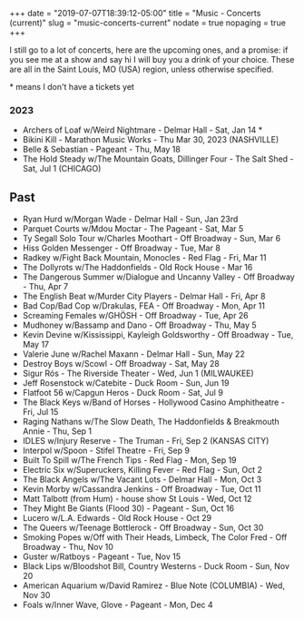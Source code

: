 +++
date = "2019-07-07T18:39:12-05:00"
title = "Music - Concerts (current)"
slug = "music-concerts-current"
nodate = true
nopaging = true
+++

I still go to a lot of concerts, here are the upcoming ones, and a promise: if you see me at a show and say hi I will buy you a drink of your choice. These are all in the Saint Louis, MO (USA) region, unless otherwise specified. 

\* means I don't have a tickets yet

### 2023

* Archers of Loaf w/Weird Nightmare - Delmar Hall - Sat, Jan 14 *
* Bikini Kill - Marathon Music Works - Thu Mar 30, 2023 (NASHVILLE) 
* Belle & Sebastian - Pageant - Thu, May 18
* The Hold Steady w/The Mountain Goats, Dillinger Four - The Salt Shed - Sat, Jul 1 (CHICAGO)

## Past 

* Ryan Hurd w/Morgan Wade - Delmar Hall - Sun, Jan 23rd
* Parquet Courts w/Mdou Moctar - The Pageant - Sat, Mar 5
* Ty Segall Solo Tour w/Charles Moothart - Off Broadway - Sun, Mar 6
* Hiss Golden Messenger - Off Broadway - Tue, Mar 8
* Radkey w/Fight Back Mountain, Monocles - Red Flag - Fri, Mar 11
* The Dollyrots w/The Haddonfields - Old Rock House - Mar 16
* The Dangerous Summer w/Dialogue and Uncanny Valley - Off Broadway - Thu, Apr 7
* The English Beat w/Murder City Players - Delmar Hall - Fri, Apr 8
* Bad Cop/Bad Cop w/Drakulas, FEA - Off Broadway - Mon, Apr 11
* Screaming Females w/GHÖSH - Off Broadway - Tue, Apr 26
* Mudhoney w/Bassamp and Dano - Off Broadway - Thu, May 5
* Kevin Devine w/Kississippi, Kayleigh Goldsworthy - Off Broadway - Tue, May 17 
* Valerie June w/Rachel Maxann - Delmar Hall - Sun, May 22
* Destroy Boys w/Scowl - Off Broadway - Sat, May 28 
* Sigur Rós - The Riverside Theater - Wed, Jun 1 (MILWAUKEE)
* Jeff Rosenstock w/Catebite - Duck Room - Sun, Jun 19
* Flatfoot 56 w/Capgun Heros - Duck Room - Sat, Jul 9
* The Black Keys w/Band of Horses - Hollywood Casino Amphitheatre - Fri, Jul 15
* Raging Nathans w/The Slow Death, The Haddonfields & Breakmouth Annie - Thu, Sep 1
* IDLES w/Injury Reserve - The Truman - Fri, Sep 2 (KANSAS CITY)
* Interpol w/Spoon - Stifel Theatre - Fri, Sep 9 
* Built To Spill w/The French Tips - Red Flag - Mon, Sep 19
* Electric Six w/Superuckers, Killing Fever - Red Flag - Sun, Oct 2
* The Black Angels w/The Vacant Lots - Delmar Hall - Mon, Oct 3
* Kevin Morby w/Cassandra Jenkins - Off Broadway - Tue, Oct 11
* Matt Talbott (from Hum) - house show St Louis - Wed, Oct 12
* They Might Be Giants (Flood 30) - Pageant - Sun, Oct 16
* Lucero w/L.A. Edwards - Old Rock House - Oct 29 
* The Queers w/Teenage Bottlerock - Off Broadway - Sun, Oct 30 
* Smoking Popes w/Off with Their Heads, Limbeck, The Color Fred - Off Broadway - Thu, Nov 10 
* Guster w/Ratboys - Pageant - Tue, Nov 15
* Black Lips w/Bloodshot Bill, Country Westerns - Duck Room - Sun, Nov 20 
* American Aquarium w/David Ramirez - Blue Note (COLUMBIA) - Wed, Nov 30
* Foals w/Inner Wave, Glove - Pageant - Mon, Dec 4
